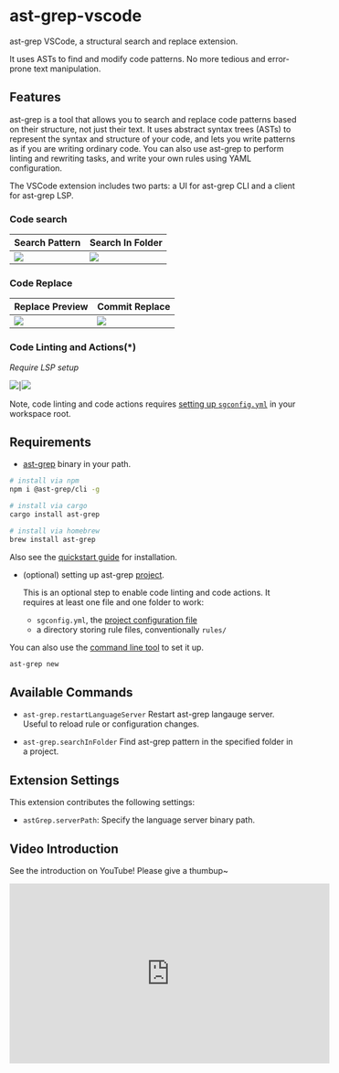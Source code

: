 # ast-grep-vscode

ast-grep VSCode, a structural search and replace extension.

It uses ASTs to find and modify code patterns. No more tedious and error-prone text manipulation.

## Features

ast-grep is a tool that allows you to search and replace code patterns based on their structure, not just their text. It uses abstract syntax trees (ASTs) to represent the syntax and structure of your code, and lets you write patterns as if you are writing ordinary code. You can also use ast-grep to perform linting and rewriting tasks, and write your own rules using YAML configuration.

The VSCode extension includes two parts: a UI for ast-grep CLI and a client for ast-grep LSP.

### Code search
|Search Pattern|Search In Folder|
|--|--|
|<img src="https://github.com/ast-grep/ast-grep-vscode/blob/master/readme/search-pattern.png?raw=true">|<img src="https://github.com/ast-grep/ast-grep-vscode/blob/master/readme/search-in-folder.png?raw=true">|

### Code Replace
|Replace Preview|Commit Replace|
|--|--|
|<img src="https://github.com/ast-grep/ast-grep-vscode/blob/master/readme/replace.png?raw=true">|<img src="https://github.com/ast-grep/ast-grep-vscode/blob/master/readme/commit-replace.png?raw=true">|

### Code Linting and Actions(\*)
*Require LSP setup*

<img src="https://github.com/ast-grep/ast-grep-vscode/blob/master/readme/replace.png?raw=true">|<img src="https://github.com/ast-grep/ast-grep-vscode/blob/master/readme/linter.png?raw=true">

Note, code linting and code actions requires [setting up `sgconfig.yml`](https://ast-grep.github.io/guide/scan-project.html) in your workspace root.

## Requirements

- [ast-grep](https://ast-grep.github.io/) binary in your path.

```bash
# install via npm
npm i @ast-grep/cli -g

# install via cargo
cargo install ast-grep

# install via homebrew
brew install ast-grep
```

Also see the [quickstart guide](https://ast-grep.github.io/guide/quick-start.html) for installation.

- (optional) setting up ast-grep [project](https://ast-grep.github.io/guide/scan-project.html).

  This is an optional step to enable code linting and code actions. It requires at least one file and one folder to work:

  - `sgconfig.yml`, the [project configuration file](https://ast-grep.github.io/reference/sgconfig.html)
  - a directory storing rule files, conventionally `rules/`

You can also use the [command line tool](https://ast-grep.github.io/reference/cli/new.html) to set it up.

```bash
ast-grep new
```

## Available Commands

- `ast-grep.restartLanguageServer`
  Restart ast-grep langauge server. Useful to reload rule or configuration changes.

- `ast-grep.searchInFolder`
  Find ast-grep pattern in the specified folder in a project.

## Extension Settings

This extension contributes the following settings:

- `astGrep.serverPath`: Specify the language server binary path.

## Video Introduction

See the introduction on YouTube! Please give a thumbup~

<iframe width="560" height="315" src="https://www.youtube.com/embed/1ZM4RfIvWKc?si=dp0SAtQYeUpAOhSk" title="YouTube video player" frameborder="0" allow="accelerometer; autoplay; clipboard-write; encrypted-media; gyroscope; picture-in-picture; web-share" allowfullscreen></iframe>